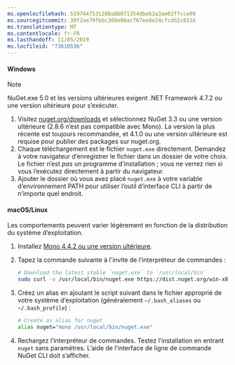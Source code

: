 ```yaml
---
ms.openlocfilehash: 5197447531288a8b071354dbeb3a3ae02f7cce09
ms.sourcegitcommit: 39f2ae79fbbc308e06acf67ee8e24cfcdb2c831b
ms.translationtype: MT
ms.contentlocale: fr-FR
ms.lasthandoff: 11/05/2019
ms.locfileid: "73610536"
---
```

#### <a name="windows"></a>Windows

> [!Note]
> NuGet.exe 5.0 et les versions ultérieures exigent .NET Framework 4.7.2 ou une version ultérieure pour s’exécuter.

1. Visitez [nuget.org/downloads](https://nuget.org/downloads) et sélectionnez NuGet 3.3 ou une version ultérieure (2.8.6 n’est pas compatible avec Mono). La version la plus récente est toujours recommandée, et 4.1.0 ou une version ultérieure est requise pour publier des packages sur nuget.org.
1. Chaque téléchargement est le fichier `nuget.exe` directement. Demandez à votre navigateur d’enregistrer le fichier dans un dossier de votre choix. Le fichier n’est *pas* un programme d’installation ; vous ne verrez rien si vous l’exécutez directement à partir du navigateur.
1. Ajouter le dossier où vous avez placé `nuget.exe` à votre variable d’environnement PATH pour utiliser l’outil d’interface CLI à partir de n’importe quel endroit.

#### <a name="macoslinux"></a>macOS/Linux

Les comportements peuvent varier légèrement en fonction de la distribution du système d’exploitation.

1. Installez [Mono 4.4.2 ou une version ultérieure](https://www.mono-project.com/docs/getting-started/install/).

1. Tapez la commande suivante à l'invite de l’interpréteur de commandes :

    ```bash
    # Download the latest stable `nuget.exe` to `/usr/local/bin`
    sudo curl -o /usr/local/bin/nuget.exe https://dist.nuget.org/win-x86-commandline/latest/nuget.exe
    ```

1. Créez un alias en ajoutant le script suivant dans le fichier approprié de votre système d’exploitation (généralement `~/.bash_aliases` ou `~/.bash_profile`) :

    ```bash
    # Create as alias for nuget
    alias nuget="mono /usr/local/bin/nuget.exe"
    ```

1. Rechargez l’interpréteur de commandes.  Testez l’installation en entrant `nuget` sans paramètres. L’aide de l’interface de ligne de commande NuGet CLI doit s’afficher.
